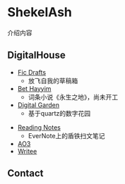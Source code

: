 <!--调用font-awesome图标-->
<link rel="stylesheet" href="https://cdnjs.cloudflare.com/ajax/libs/font-awesome/6.2.1/css/all.min.css">

# ShekelAsh

介绍内容

<!-- .slide -->

## DigitalHouse

- [Fic Drafts](https://shekelash.github.io/ficdrafts/)
  - 放飞自我的草稿箱
- [Bet Hayyim](https://shekelash.github.io/)
  - 词条小说《永生之地》，尚未开工
- [Digital Garden](https://shekelash.github.io/)
  - 基于quartz的数字花园

<!-- .slide vertical=true -->

- [Reading Notes](https://www.evernote.com/pub/vin-tin/readingnotes)
  - EverNote上的盾铁扫文笔记
- [AO3](https://archiveofourown.org/users/shekelash)
- [Writee](https://writee.org/niimura/)

<!-- .slide -->

## Contact
 
 <p align="center">
 <a href="https://m.cmx.im/@niimura" target="_blank" style="border:none;"><i class="fa-brands fa-mastodon" style="font-size:48px; padding-right:1em; border:0px; text-align:center"></i></a>
 <a href="https://github.com/shekelash/shekelash.github.io"  style="border:none;" target="_blank"><i class="fa-brands fa-github" style="font-size:48px; padding-right:1em;"></i></a>
 <a href="https://m.cmx.im/@niimura" target="_blank" style="border:none;"><i class="fa-brands fa-mastodon" style="font-size:48px; padding-right:1em; border:0px; text-align:center"></i></a>
 </P>

<!-- .slide -->
